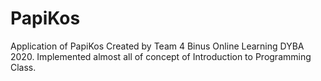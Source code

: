 # PapiKos
Application of PapiKos Created by Team 4 Binus Online Learning DYBA 2020. Implemented almost all of concept of Introduction to Programming Class.
